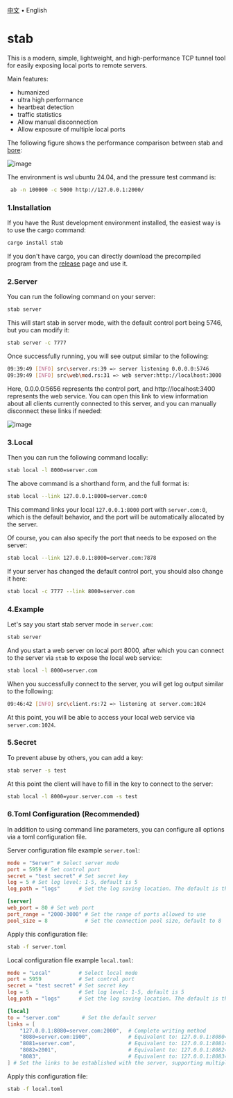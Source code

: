 <p align="left">
    <a href="readme.md">中文</a>
    <span> • </span>
    <span>English</span>
</p>

# stab

This is a modern, simple, lightweight, and high-performance TCP tunnel tool for easily exposing local ports to remote servers.

Main features:
- humanized
- ultra high performance
- heartbeat detection
- traffic statistics
- Allow manual disconnection
- Allow exposure of multiple local ports 

The following figure shows the performance comparison between stab and [bore](https://github.com/ekzhang/bore): 

![image](https://github.com/user-attachments/assets/47ada59e-1203-4dba-b309-7a034fc641d2)

The environment is wsl ubuntu 24.04, and the pressure test command is: 

```bash
 ab -n 100000 -c 5000 http://127.0.0.1:2000/
```

### 1.Installation 

If you have the Rust development environment installed, the easiest way is to use the cargo command:

```bash
cargo install stab
```

If you don't have cargo, you can directly download the precompiled program from the [release](https://github.com/ys928/stab/releases) page and use it.

### 2.Server

You can run the following command on your server:

```bash
stab server
```

This will start stab in server mode, with the default control port being 5746, but you can modify it:

```bash
stab server -c 7777
```

Once successfully running, you will see output similar to the following:

```bash
09:39:49 [INFO] src\server.rs:39 => server listening 0.0.0.0:5746
09:39:49 [INFO] src\web\mod.rs:31 => web server:http://localhost:3000
```

Here, 0.0.0.0:5656 represents the control port, and http://localhost:3400 represents the web service. You can open this link to view information about all clients currently connected to this server, and you can manually disconnect these links if needed:

![image](https://github.com/ys928/stab/assets/80371119/8ee0615f-5e44-46bf-868b-f3f8bf99fbe5)

### 3.Local

Then you can run the following command locally:

```bash
stab local -l 8000=server.com
```

The above command is a shorthand form, and the full format is:

```bash
stab local --link 127.0.0.1:8000=server.com:0
```

This command links your local `127.0.0.1:8000` port with `server.com:0`, which is the default behavior, and the port will be automatically allocated by the server.

Of course, you can also specify the port that needs to be exposed on the server:

```bash
stab local --link 127.0.0.1:8000=server.com:7878
```

If your server has changed the default control port, you should also change it here:

```bash
stab local -c 7777 --link 8000=server.com
```

### 4.Example

Let's say you start stab server mode in `server.com`:

```bash
stab server
```

And you start a web server on local port 8000, after which you can connect to the server via `stab` to expose the local web service:

```bash
stab local -l 8000=server.com
```

When you successfully connect to the server, you will get log output similar to the following:

```bash
09:46:42 [INFO] src\client.rs:72 => listening at server.com:1024
```

At this point, you will be able to access your local web service via `server.com:1024`.

### 5.Secret

To prevent abuse by others, you can add a key:

```bash
stab server -s test
```

At this point the client will have to fill in the key to connect to the server:

```bash
stab local -l 8000=your.server.com -s test
```

### 6.Toml Configuration (Recommended)

In addition to using command line parameters, you can configure all options via a toml configuration file.

Server configuration file example `server.toml`:

```toml
mode = "Server" # Select server mode
port = 5959 # Set control port
secret = "test secret" # Set secret key
log = 5 # Set log level: 1-5, default is 5
log_path = "logs"      # Set the log saving location. The default is the logs directory under the current directory

[server]
web_port = 80 # Set web port
port_range = "2000-3000" # Set the range of ports allowed to use
pool_size = 8            # Set the connection pool size, default to 8 
```

Apply this configuration file:

```bash
stab -f server.toml
```

Local configuration file example `local.toml`:

```toml
mode = "Local"         # Select local mode
port = 5959            # Set control port
secret = "test secret" # Set secret key
log = 5                # Set log level: 1-5, default is 5
log_path = "logs"      # Set the log saving location. The default is the logs directory under the current directory

[local]
to = "server.com"       # Set the default server
links = [
    "127.0.0.1:8080=server.com:2000",  # Complete writing method
    "8080=server.com:1900",            # Equivalent to: 127.0.0.1:8080=server.com:1900
    "8081=server.com",                 # Equivalent to: 127.0.0.1:8081=server.com:0
    "8082=2001",                       # Equivalent to: 127.0.0.1:8082={to}:2001
    "8083",                            # Equivalent to: 127.0.0.1:8083={to}:0
] # Set the links to be established with the server, supporting multiple links simultaneously

```

Apply this configuration file:

```bash
stab -f local.toml
```